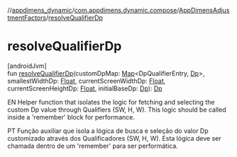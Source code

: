 //[appdimens_dynamic](../../../index.md)/[com.appdimens.dynamic.compose](../index.md)/[AppDimensAdjustmentFactors](index.md)/[resolveQualifierDp](resolve-qualifier-dp.md)

# resolveQualifierDp

[androidJvm]\
fun [resolveQualifierDp](resolve-qualifier-dp.md)(customDpMap: [Map](https://kotlinlang.org/api/core/kotlin-stdlib/kotlin.collections/-map/index.html)&lt;DpQualifierEntry, [Dp](https://developer.android.com/reference/kotlin/androidx/compose/ui/unit/Dp.html)&gt;, smallestWidthDp: [Float](https://kotlinlang.org/api/core/kotlin-stdlib/kotlin/-float/index.html), currentScreenWidthDp: [Float](https://kotlinlang.org/api/core/kotlin-stdlib/kotlin/-float/index.html), currentScreenHeightDp: [Float](https://kotlinlang.org/api/core/kotlin-stdlib/kotlin/-float/index.html), initialBaseDp: [Dp](https://developer.android.com/reference/kotlin/androidx/compose/ui/unit/Dp.html)): [Dp](https://developer.android.com/reference/kotlin/androidx/compose/ui/unit/Dp.html)

EN Helper function that isolates the logic for fetching and selecting the custom Dp value through Qualifiers (SW, H, W). This logic should be called inside a 'remember' block for performance.

PT Função auxiliar que isola a lógica de busca e seleção do valor Dp customizado através dos Qualificadores (SW, H, W). Esta lógica deve ser chamada dentro de um 'remember' para ser performática.